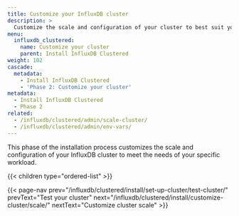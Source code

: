 ```yaml
---
title: Customize your InfluxDB cluster
description: >
  Customize the scale and configuration of your cluster to best suit your workload.
menu:
  influxdb_clustered:
    name: Customize your cluster
    parent: Install InfluxDB Clustered
weight: 102
cascade:
  metadata:
    - Install InfluxDB Clustered
    - 'Phase 2: Customize your cluster'
metadata:
  - Install InfluxDB Clustered
  - Phase 2
related:
  - /influxdb/clustered/admin/scale-cluster/
  - /influxdb/clustered/admin/env-vars/
---
```


This phase of the installation process customizes the scale and configuration of
your InfluxDB cluster to meet the needs of your specific workload.

{{< children type="ordered-list" >}}

{{< page-nav prev="/influxdb/clustered/install/set-up-cluster/test-cluster/" prevText="Test your cluster" next="/influxdb/clustered/install/customize-cluster/scale/" nextText="Customize cluster scale" >}}
